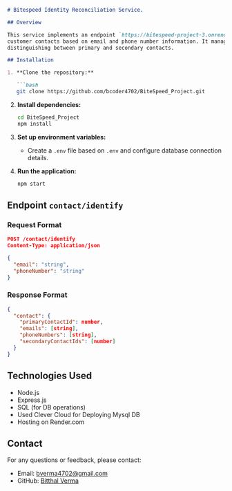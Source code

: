 ```markdown
# Bitespeed Identity Reconciliation Service.

## Overview

This service implements an endpoint `https://bitespeed-project-3.onrender.com/contact/identify` to reconcile and consolidate
customer contacts based on email and phone number information. It manages contacts in a relational database,
distinguishing between primary and secondary contacts.

## Installation

1. **Clone the repository:**

   ```bash
   git clone https://github.com/bcoder4702/BiteSpeed_Project.git
   ```

2. **Install dependencies:**

   ```bash
   cd BiteSpeed_Project
   npm install
   ```

3. **Set up environment variables:**

   - Create a `.env` file based on `.env` and configure database connection details.

4. **Run the application:**

   ```bash
   npm start
   ```

## Endpoint `contact/identify`

### Request Format

```json
POST /contact/identify
Content-Type: application/json

{
  "email": "string",
  "phoneNumber": "string"
}
```

### Response Format

```json
{
  "contact": {
    "primaryContactId": number,
    "emails": [string],
    "phoneNumbers": [string],
    "secondaryContactIds": [number]
  }
}
```

## Technologies Used

- Node.js
- Express.js
- SQL (for DB operations)
- Used Clever Cloud for Deploying Mysql DB 
- Hosting on Render.com

## Contact

For any questions or feedback, please contact:

- Email: bverma4702@gmail.com
- GitHub: [Bitthal Verma](https://github.com/bcoder4702)
```
